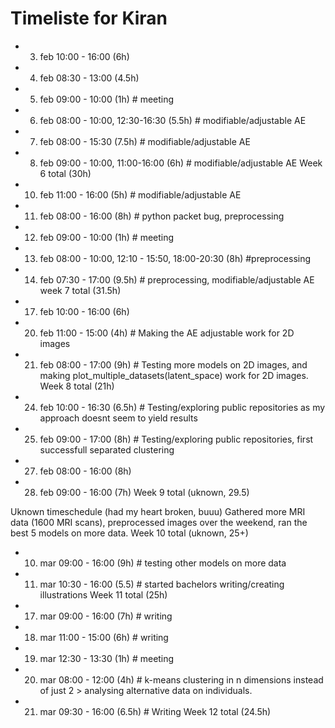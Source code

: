 # Timeliste for Kiran

- 3. feb 10:00 - 16:00 (6h)
- 4. feb 08:30 - 13:00 (4.5h)
- 5. feb 09:00 - 10:00 (1h) # meeting
- 6. feb 08:00 - 10:00, 12:30-16:30 (5.5h)  # modifiable/adjustable AE
- 7. feb 08:00 - 15:30 (7.5h)               # modifiable/adjustable AE
- 8. feb 09:00 - 10:00, 11:00-16:00  (6h)   # modifiable/adjustable AE
Week 6 total (30h)

- 10. feb 11:00 - 16:00 (5h)    # modifiable/adjustable AE
- 11. feb 08:00 - 16:00 (8h)    # python packet bug, preprocessing
- 12. feb 09:00 - 10:00 (1h)    # meeting
- 13. feb 08:00 - 10:00, 12:10 - 15:50, 18:00-20:30 (8h) #preprocessing
- 14. feb 07:30 - 17:00 (9.5h)  # preprocessing, modifiable/adjustable AE
week 7 total (31.5h)

- 17. feb 10:00 - 16:00 (6h)
- 20. feb 11:00 - 15:00 (4h) # Making the AE adjustable work for 2D images
- 21. feb 08:00 - 17:00 (9h) # Testing more models on 2D images, and making plot_multiple_datasets(latent_space) work for 2D images.
Week 8 total (21h)

- 24. feb 10:00 - 16:30 (6.5h) # Testing/exploring public repositories as my approach doesnt seem to yield results
- 25. feb 09:00 - 17:00 (8h)   # Testing/exploring public repositories, first successfull separated clustering
- 27. feb 08:00 - 16:00 (8h) 
- 28. feb 09:00 - 16:00 (7h)
Week 9 total (uknown, 29.5)

Uknown timeschedule (had my heart broken, buuu)
Gathered more MRI data (1600 MRI scans), preprocessed images over the weekend, ran the best 5 models on more data.
Week 10 total (uknown, 25+)

- 10. mar 09:00 - 16:00 (9h)     # testing other models on more data
- 11. mar 10:30 - 16:00 (5.5)    # started bachelors writing/creating illustrations
Week 11 total (25h)

- 17. mar 09:00 - 16:00 (7h) # writing
- 18. mar 11:00 - 15:00 (6h) # writing
- 19. mar 12:30 - 13:30 (1h) # meeting
- 20. mar 08:00 - 12:00 (4h) # k-means clustering in n dimensions instead of just 2 > analysing alternative data on individuals. 
- 21. mar 09:30 - 16:00 (6.5h) # Writing
Week 12 total (24.5h)

